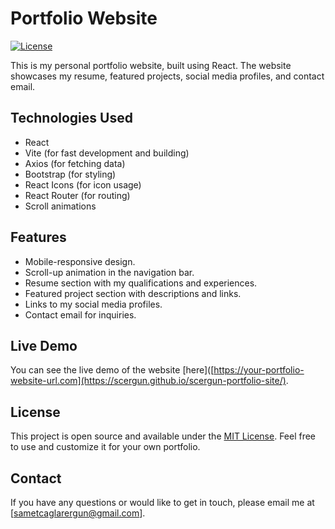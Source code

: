 # Portfolio Website

[![License](https://img.shields.io/badge/License-MIT-blue.svg)](LICENSE)

This is my personal portfolio website, built using React. The website showcases my resume, featured projects, social media profiles, and contact email.

## Technologies Used

- React
- Vite (for fast development and building)
- Axios (for fetching data)
- Bootstrap (for styling)
- React Icons (for icon usage)
- React Router (for routing)
- Scroll animations

## Features

- Mobile-responsive design.
- Scroll-up animation in the navigation bar.
- Resume section with my qualifications and experiences.
- Featured project section with descriptions and links.
- Links to my social media profiles.
- Contact email for inquiries.

## Live Demo

You can see the live demo of the website [here]([https://your-portfolio-website-url.com](https://scergun.github.io/scergun-portfolio-site/).

## License

This project is open source and available under the [MIT License](LICENSE). Feel free to use and customize it for your own portfolio.

## Contact

If you have any questions or would like to get in touch, please email me at [sametcaglarergun@gmail.com].
